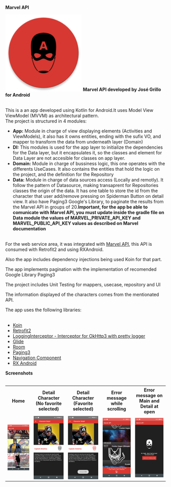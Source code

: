 <b>Marvel API</b>

<img src="https://github.com/grillo87/MarvelAPI-Android/blob/master/images/ic_app.png" alt="" width="240" height="240">

<body>
<b>Marvel API developed by José Grillo for Android</b></br></br>

This is a an app developed using Kotlin for Android.It uses Model View ViewModel (MVVM) as architectural pattern.</br>
The project is structured in 4 modules:</br>
- <b>App:</b> Module in charge of view displaying elements (Activities and ViewModels), it also has it owns entities, ending with the sufix VO, and mapper to transform the data from underneath layer (Domain)</br>
- <b>DI:</b> This modules is used for the app layer to initialize the dependencies for the Data layer, but it encapsulates it, so the classes and element for Data Layer are not accesible for classes on app layer.</br>
- <b>Domain:</b> Module in charge of bussiness logic, this one operates with the differents UseCases. It also contains the entities that hold the logic on the project, and the definition for the Repository</br>
- <b>Data:</b> Module in charge of data sources access (Locally and remotly). It follow the pattern of Datasource, making transaprent for Repositories classes the origin of the data. It has one table to store the id from the character that user add/remove pressing on Spiderman Button on detail view. It also have Paging3 Google's Library, to paginate the results from the Marvel API in groups of 20.<b>Important, for the app be able to comunicate with Marvel API, you must update inside the gradle file on Data module the values of MARVEL_PRIVATE_API_KEY and MARVEL_PUBLIC_API_KEY values as described on Marvel documentation</b></br></br>

For the web service area, it was integrated with <a href="https://developer.marvel.com/docs">Marvel API</a>, this API is consumed with Retrofit2 and using RXAndroid.</br>

Also the app includes dependency injections being used Koin for that part.</br>

The app implements pagination with the implementation of recomended Google Library Paging3</br>

The project includes Unit Testing for mappers, usecase, repository and UI</br>

The information displayed of the characters comes from the mentionated API.</br>

The app uses the following libraries:</br></br>

- <a href="https://insert-koin.io/">Koin</a></br>
- <a href="https://github.com/square/retrofit">Retrofit2</a></br>
- <a href="https://github.com/ihsanbal/LoggingInterceptor">LoggingInterceptor - Interceptor for OkHttp3 with pretty logger</a></br>
- <a href="https://github.com/bumptech/glide">Glide</a></br>
- <a href="https://github.com/androidx-releases/Room">Room</a></br>
- <a href="https://developer.android.com/topic/libraries/architecture/paging/v3-overview?hl=es-419">Paging3</a></br>
- <a href="https://developer.android.com/guide/navigation/navigation-getting-started">Navigation Component</a></br>
- <a href="https://github.com/ReactiveX/RxAndroid">RX Android</a></br>


<b>Screenshots</b></br></br>
<table>
<tr>
<th>Home</th>
<th>Detail Character (No favorite selected)</th>
<th>Detail Character (Favorite selected)</th>
<th>Error message while scrolling</th>
<th>Error message on Main and Detail at open</th>
</tr>
<tr>
<td>
<img src="https://github.com/grillo87/MarvelAPI_RX/blob/master/images/1.png">
</td>
<td>
<img src="https://github.com/grillo87/MarvelAPI_RX/blob/master/images/2.png">
</td>
<td>
<img src="https://github.com/grillo87/MarvelAPI_RX/blob/master/images/3.png">
</td>
<td>
<img src="https://github.com/grillo87/MarvelAPI_RX/blob/master/images/4.png">
</td>
<td>
<img src="https://github.com/grillo87/MarvelAPI_RX/blob/master/images/5.png">
</td>
</tr>
</table>


</body>
</html>